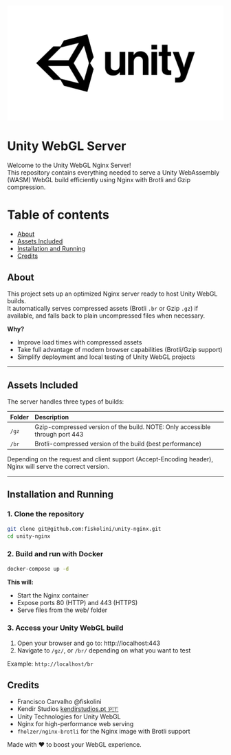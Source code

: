 ![Unity](/unity-brand.jpg?raw=true "Unity")

# Unity WebGL Server

Welcome to the Unity WebGL Nginx Server!  
This repository contains everything needed to serve a Unity WebAssembly (WASM) WebGL build efficiently using Nginx with
Brotli and Gzip compression.

Table of contents
=================

<!--ts-->

* [About](#about)
* [Assets Included](#assets-included)
* [Installation and Running](#installation-and-running)
* [Credits](#credits)

<!--te-->

## About

This project sets up an optimized Nginx server ready to host Unity WebGL builds.  
It automatically serves compressed assets (Brotli `.br` or Gzip `.gz`) if available, and falls back to plain
uncompressed files when necessary.

**Why?**

- Improve load times with compressed assets
- Take full advantage of modern browser capabilities (Brotli/Gzip support)
- Simplify deployment and local testing of Unity WebGL projects

---

## Assets Included

The server handles three types of builds:

| Folder | Description                                                                  |
|:-------|:-----------------------------------------------------------------------------|
| `/gz`  | Gzip-compressed version of the build. NOTE: Only accessible through port 443 |
| `/br`  | Brotli-compressed version of the build (best performance)                    |

Depending on the request and client support (Accept-Encoding header), Nginx will serve the correct version.

---

## Installation and Running

### 1. Clone the repository

```bash
git clone git@github.com:fiskolini/unity-nginx.git
cd unity-nginx
```

### 2. Build and run with Docker

```bash
docker-compose up -d
```

**This will:**

- Start the Nginx container
- Expose ports 80 (HTTP) and 443 (HTTPS)
- Serve files from the web/ folder

### 3. Access your Unity WebGL build
1. Open your browser and go to: http://localhost:443
2. Navigate to `/gz/`, or `/br/` depending on what you want to test

Example: `http://localhost/br`

## Credits
- Francisco Carvalho @fiskolini
- Kendir Studios [kendirstudios.pt 🇵🇹](kendirstudios.pt)
- Unity Technologies for Unity WebGL 
- Nginx for high-performance web serving
- `fholzer/nginx-brotli` for the Nginx image with Brotli support

Made with ❤️ to boost your WebGL experience.